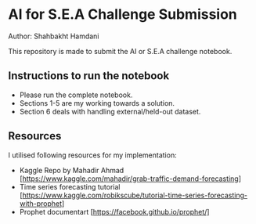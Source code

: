 # AI for S.E.A Challenge Submission
Author: Shahbakht Hamdani

This repository is made to submit the AI or S.E.A challenge notebook. 

## Instructions to run the notebook

- Please run the complete notebook. 
- Sections 1-5 are my working towards a solution.
- Section 6 deals with handling external/held-out dataset. 

## Resources

I utilised following resources for my implementation:

- Kaggle Repo by Mahadir Ahmad [https://www.kaggle.com/mahadir/grab-traffic-demand-forecasting]
- Time series forecasting tutorial [https://www.kaggle.com/robikscube/tutorial-time-series-forecasting-with-prophet]
- Prophet documentart [https://facebook.github.io/prophet/]
